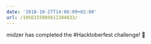 ```yaml
---
date: '2018-10-27T14:06:09+02:00'
url: /1056155085611384833/
---
```

midzer has completed the #Hacktoberfest challenge! 🎉
